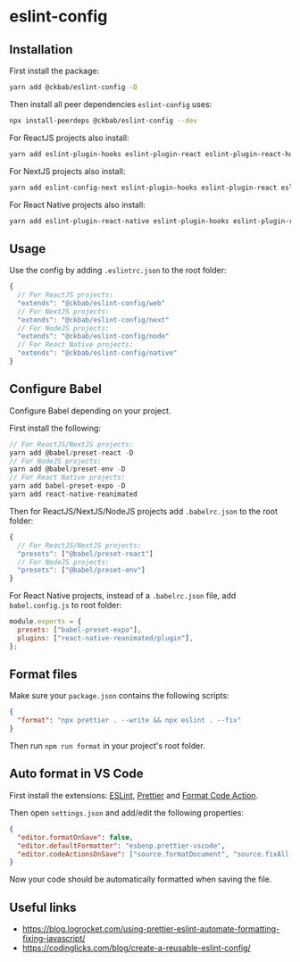 # eslint-config

## Installation

First install the package:

```bash
yarn add @ckbab/eslint-config -D
```

Then install all peer dependencies `eslint-config` uses:

```bash
npx install-peerdeps @ckbab/eslint-config --dev
```

For ReactJS projects also install:

```bash
yarn add eslint-plugin-hooks eslint-plugin-react eslint-plugin-react-hooks -D
```

For NextJS projects also install:

```bash
yarn add eslint-config-next eslint-plugin-hooks eslint-plugin-react eslint-plugin-react-hooks -D
```

For React Native projects also install:

```bash
yarn add eslint-plugin-react-native eslint-plugin-hooks eslint-plugin-react eslint-plugin-react-hooks -D
```

## Usage

Use the config by adding `.eslintrc.json` to the root folder:

```js
{
  // For ReactJS projects:
  "extends": "@ckbab/eslint-config/web"
  // For NextJS projects:
  "extends": "@ckbab/eslint-config/next"
  // For NodeJS projects:
  "extends": "@ckbab/eslint-config/node"
  // For React Native projects:
  "extends": "@ckbab/eslint-config/native"
}
```

## Configure Babel

Configure Babel depending on your project.

First install the following:

```js
// For ReactJS/NextJS projects:
yarn add @babel/preset-react -D
// For NodeJS projects:
yarn add @babel/preset-env -D
// For React Native projects:
yarn add babel-preset-expo -D
yarn add react-native-reanimated
```

Then for ReactJS/NextJS/NodeJS projects add `.babelrc.json` to the root folder:

```js
{
  // For ReactJS/NextJS projects:
  "presets": ["@babel/preset-react"]
  // For NodeJS projects:
  "presets": ["@babel/preset-env"]
}
```

For React Native projects, instead of a `.babelrc.json` file, add `babel.config.js` to root folder:

```js
module.exports = {
  presets: ["babel-preset-expo"],
  plugins: ["react-native-reanimated/plugin"],
};
```

## Format files

Make sure your `package.json` contains the following scripts:

```json
{
  "format": "npx prettier . --write && npx eslint . --fix"
}
```

Then run `npm run format` in your project's root folder.

## Auto format in VS Code

First install the extensions: [ESLint](https://marketplace.visualstudio.com/items?itemName=dbaeumer.vscode-eslint), [Prettier](https://marketplace.visualstudio.com/items?itemName=esbenp.prettier-vscode) and [Format Code Action](https://marketplace.visualstudio.com/items?itemName=rohit-gohri.format-code-action&ssr=false#review-details).

Then open `settings.json` and add/edit the following properties:

```json
{
  "editor.formatOnSave": false,
  "editor.defaultFormatter": "esbenp.prettier-vscode",
  "editor.codeActionsOnSave": ["source.formatDocument", "source.fixAll.eslint"]
}
```

Now your code should be automatically formatted when saving the file.

## Useful links

- https://blog.logrocket.com/using-prettier-eslint-automate-formatting-fixing-javascript/
- https://codinglicks.com/blog/create-a-reusable-eslint-config/
